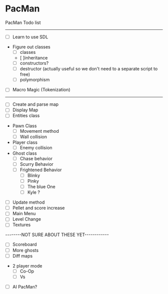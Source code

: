 # PacMan
PacMan Todo list

-------------------------

- [ ] Learn to use SDL
* Figure out classes
    - [ ] classes
    - [ ]inheritance
    - [ ] constructors?
    - [ ] destructor (actually useful so we don't need to a separate script to free)
    - [ ] polymorphism
- [ ] Macro Magic (Tokenization)
-------------------------

- [ ] Create and parse map
- [ ] Display Map
- [ ] Entities class
* Pawn Class
    - [ ] Movement method
    - [ ] Wall collision
* Player class
    - [ ] Enemy collision
* Ghost class
    - [ ] Chase behavior
    - [ ] Scurry Behavior
    - [ ] Frightened Behavior
        - [ ] Blinky
        - [ ] Pinky
        - [ ]  The blue One
        - [ ] Kyle ?
- [ ] Update method
- [ ] Pellet and score increase
- [ ] Main Menu
- [ ] Level Change
- [ ] Textures

--------NOT SURE ABOUT THESE YET------------
- [ ] Scoreboard
- [ ] More ghosts
- [ ] Diff maps
* 2 player mode
    - [ ] Co-Op
    - [ ] Vs
- [ ] AI PacMan?
